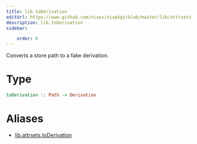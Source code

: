 ```yaml
---
title: lib.toDerivation
editUrl: https://www.github.com/nixos/nixpkgs/blob/master/lib/attrsets.nix#L819C6
description: lib.toDerivation
sidebar:

    order: 8
---
```


Converts a store path to a fake derivation.

# Type

```haskell
toDerivation :: Path -> Derivation
```


# Aliases

- [lib.attrsets.toDerivation](./reference/lib/attrsets/lib-attrsets-toDerivation)


